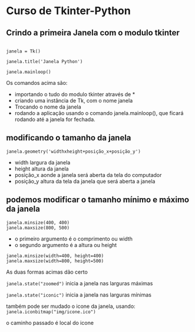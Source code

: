 # Curso de Tkinter-Python

## Crindo a primeira Janela com o modulo tkinter

```from  tkinter import *

janela = Tk()

janela.title('Janela Python')

janela.mainloop()
```

Os comandos acima são:

- importando o tudo do modulo tkinter através de *
- criando uma instância de Tk, com o nome janela
- Trocando o nome da janela
- rodando a aplicação usando o comando janela.mainloop(), que ficará rodando até a janela for fechada.

## modificando o tamanho da janela

```janela.geometry('widthxheight+posição_x+posição_y')```

- width largura da janela
- height altura da janela
- posição_x aonde a janela será aberta da tela do computador
- posição_y altura da tela da janela que será aberta a janela

## podemos modificar o tamanho mínimo e máximo da janela

```janela.resizable(True, True)
janela.minsize(400, 400)
janela.maxsize(800, 500)
```

- o primeiro argumento é o comprimento ou width
- o segundo argumento é a altura ou height

```janela.resizable(True, True)
janela.minsize(width=400, height=400)
janela.maxsize(width=800, height=500)
```

As duas formas acimas dão certo

```janela.state("zoomed")```
inicia a janela nas larguras máximas

```janela.state("iconic")```
inicia a janela nas larguras mínimas

também pode ser mudado o icone da janela, usando:
```janela.iconbitmap("img/icone.ico")```

o caminho passado é local do icone
